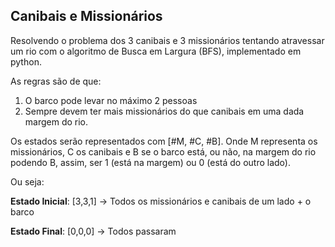 ## Canibais e Missionários

Resolvendo o problema dos 3 canibais e 3 missionários tentando atravessar um rio com o algoritmo de Busca em Largura (BFS), implementado em python. 

As regras são de que:
1. O barco pode levar no máximo 2 pessoas
2. Sempre devem ter mais missionários do que canibais em uma dada margem do rio.

Os estados serão representados com [#M, #C, #B]. Onde M representa os missionários, C os canibais e B se o barco está, ou não, na margem do rio podendo B, assim, ser 1 (está na margem) ou 0 (está do outro lado).

Ou seja: 

**Estado Inicial**: [3,3,1] -> Todos os missionários e canibais de um lado + o barco

**Estado Final**: [0,0,0] -> Todos passaram



